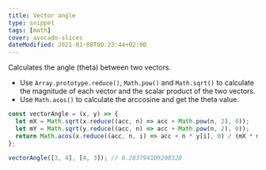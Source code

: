 ```yaml
---
title: Vector angle
type: snippet
tags: [math]
cover: avocado-slices
dateModified: 2021-01-08T00:23:44+02:00
---
```


Calculates the angle (theta) between two vectors.

- Use `Array.prototype.reduce()`, `Math.pow()` and `Math.sqrt()` to calculate the magnitude of each vector and the scalar product of the two vectors.
- Use `Math.acos()` to calculate the arccosine and get the theta value.

```js
const vectorAngle = (x, y) => {
  let mX = Math.sqrt(x.reduce((acc, n) => acc + Math.pow(n, 2), 0));
  let mY = Math.sqrt(y.reduce((acc, n) => acc + Math.pow(n, 2), 0));
  return Math.acos(x.reduce((acc, n, i) => acc + n * y[i], 0) / (mX * mY));
};
```

```js
vectorAngle([3, 4], [4, 3]); // 0.283794109208328
```
